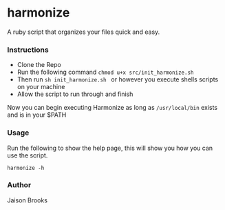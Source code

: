 # harmonize
A ruby script that organizes your files quick and easy.

### Instructions
* Clone the Repo
* Run the following command ```chmod u+x src/init_harmonize.sh```
* Then run ```sh init_harmonize.sh ``` or however you execute shells scripts on your machine
* Allow the script to run through and finish

Now you can begin executing Harmonize as long as ```/usr/local/bin``` exists and is in your $PATH

### Usage
Run the following to show the help page, this will show you how you can use the script.

```harmonize -h ```

### Author
Jaison Brooks
